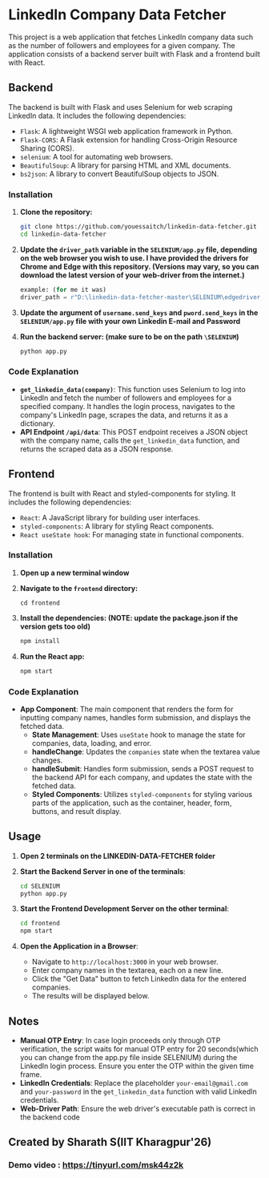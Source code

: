 # LinkedIn Company Data Fetcher

This project is a web application that fetches LinkedIn company data such as the number of followers and employees for a given company. The application consists of a backend server built with Flask and a frontend built with React.

## Backend

The backend is built with Flask and uses Selenium for web scraping LinkedIn data. It includes the following dependencies:

- `Flask`: A lightweight WSGI web application framework in Python.
- `Flask-CORS`: A Flask extension for handling Cross-Origin Resource Sharing (CORS).
- `selenium`: A tool for automating web browsers.
- `BeautifulSoup`: A library for parsing HTML and XML documents.
- `bs2json`: A library to convert BeautifulSoup objects to JSON.

### Installation

1. **Clone the repository:**
    ```bash
    git clone https://github.com/youessaitch/linkedin-data-fetcher.git
    cd linkedin-data-fetcher
    ```

3. **Update the `driver_path` variable in the `SELENIUM/app.py` file, depending on the web browser you wish to use. I have provided the drivers for Chrome and Edge with this repository. (Versions may vary, so you can download the latest version of your web-driver from the internet.)**
    ```python
    example: (for me it was)
    driver_path = r"D:\linkedin-data-fetcher-master\SELENIUM\edgedriver_win64\msedgedriver.exe"
    ```

4. **Update the argument of `username.send_keys` and `pword.send_keys` in the `SELENIUM/app.py` file with your own Linkedin E-mail and Password**


5. **Run the backend server: (make sure to be on the path `\SELENIUM`)**
    ```python
    python app.py
    ```

### Code Explanation

- **`get_linkedin_data(company)`**: This function uses Selenium to log into LinkedIn and fetch the number of followers and employees for a specified company. It handles the login process, navigates to the company's LinkedIn page, scrapes the data, and returns it as a dictionary.
- **API Endpoint `/api/data`**: This POST endpoint receives a JSON object with the company name, calls the `get_linkedin_data` function, and returns the scraped data as a JSON response.

## Frontend

The frontend is built with React and styled-components for styling. It includes the following dependencies:

- `React`: A JavaScript library for building user interfaces.
- `styled-components`: A library for styling React components.
- `React useState hook`: For managing state in functional components.

### Installation

1. **Open up a new terminal window**

2. **Navigate to the `frontend` directory:**
    ```
    cd frontend
    ```

3. **Install the dependencies: (NOTE: update the package.json if the version gets too old)**
    ```bash
    npm install
    ```

4. **Run the React app:**
    ```bash
    npm start
    ```

### Code Explanation

- **App Component**: The main component that renders the form for inputting company names, handles form submission, and displays the fetched data.
  - **State Management**: Uses `useState` hook to manage the state for companies, data, loading, and error.
  - **handleChange**: Updates the `companies` state when the textarea value changes.
  - **handleSubmit**: Handles form submission, sends a POST request to the backend API for each company, and updates the state with the fetched data.
  - **Styled Components**: Utilizes `styled-components` for styling various parts of the application, such as the container, header, form, buttons, and result display.

## Usage

1. **Open 2 terminals on the LINKEDIN-DATA-FETCHER folder**

2. **Start the Backend Server in one of the terminals**:
    ```bash
    cd SELENIUM
    python app.py
    ```

3. **Start the Frontend Development Server on the other terminal**:
    ```bash
    cd frontend
    npm start
    ```

4. **Open the Application in a Browser**:
    - Navigate to `http://localhost:3000` in your web browser.
    - Enter company names in the textarea, each on a new line.
    - Click the "Get Data" button to fetch LinkedIn data for the entered companies.
    - The results will be displayed below.

## Notes

- **Manual OTP Entry**: In case login proceeds only through OTP verification, the script waits for manual OTP entry for 20 seconds(which you can change from the app.py file inside SELENIUM) during the LinkedIn login process. Ensure you enter the OTP within the given time frame.
- **LinkedIn Credentials**: Replace the placeholder `your-email@gmail.com` and `your-password` in the `get_linkedin_data` function with valid LinkedIn credentials.
- **Web-Driver Path**: Ensure the web driver's executable path is correct in the backend code

## Created by Sharath S(IIT Kharagpur'26)
### Demo video : https://tinyurl.com/msk44z2k
